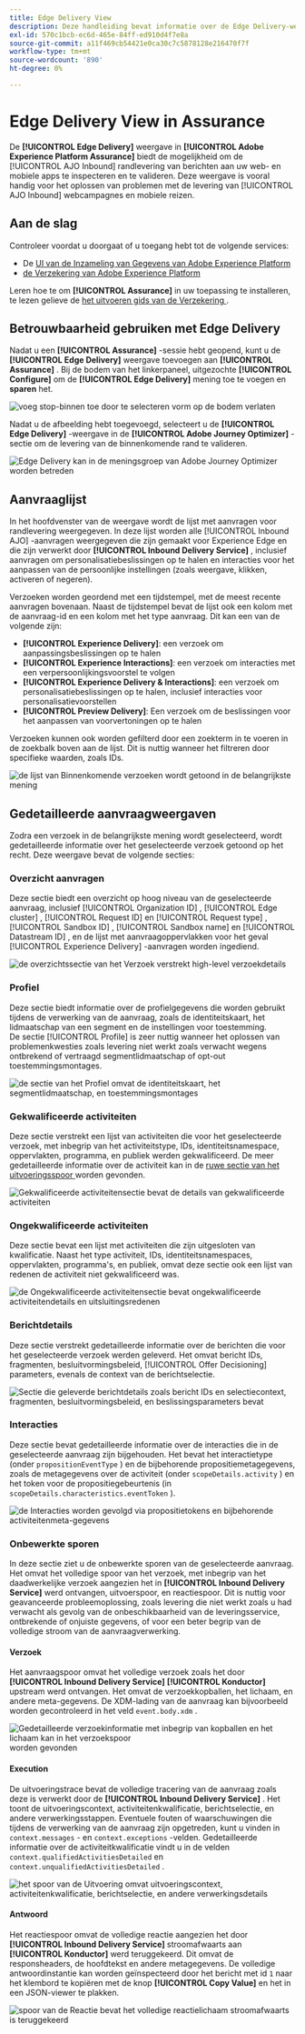 ```yaml
---
title: Edge Delivery View
description: Deze handleiding bevat informatie over de Edge Delivery-weergave in Adobe Experience Platform Assurance.
exl-id: 570c1bcb-ec6d-465e-84ff-ed910d4f7e8a
source-git-commit: a11f469cb54421e0ca30c7c5878128e216470f7f
workflow-type: tm+mt
source-wordcount: '890'
ht-degree: 0%

---
```


# Edge Delivery View in Assurance

De **[!UICONTROL Edge Delivery]** weergave in **[!UICONTROL Adobe Experience Platform Assurance]** biedt de mogelijkheid om de [!UICONTROL AJO Inbound] randlevering van berichten aan uw web- en mobiele apps te inspecteren en te valideren. Deze weergave is vooral handig voor het oplossen van problemen met de levering van [!UICONTROL AJO Inbound] webcampagnes en mobiele reizen.

## Aan de slag

Controleer voordat u doorgaat of u toegang hebt tot de volgende services:

- De [ UI van de Inzameling van Gegevens van Adobe Experience Platform ](https://experience.adobe.com/#/data-collection/)
- [ de Verzekering van Adobe Experience Platform ](https://experience.adobe.com/assurance)

Leren hoe te om **[!UICONTROL Assurance]** in uw toepassing te installeren, te lezen gelieve de [ het uitvoeren gids van de Verzekering ](../tutorials/implement-assurance.md).

## Betrouwbaarheid gebruiken met Edge Delivery

Nadat u een **[!UICONTROL Assurance]** -sessie hebt geopend, kunt u de **[!UICONTROL Edge Delivery]** weergave toevoegen aan **[!UICONTROL Assurance]** . Bij de bodem van het linkerpaneel, uitgezochte **[!UICONTROL Configure]** om de **[!UICONTROL Edge Delivery]** mening toe te voegen en **sparen** het.

![ voeg stop-binnen toe door te selecteren vorm op de bodem verlaten ](./images/edge-delivery/add-plugin.png)

Nadat u de afbeelding hebt toegevoegd, selecteert u de **[!UICONTROL Edge Delivery]** -weergave in de **[!UICONTROL Adobe Journey Optimizer]** -sectie om de levering van de binnenkomende rand te valideren.

![ Edge Delivery kan in de meningsgroep van Adobe Journey Optimizer worden betreden ](./images/edge-delivery/ajo-plugins.png)

## Aanvraaglijst

In het hoofdvenster van de weergave wordt de lijst met aanvragen voor randlevering weergegeven. In deze lijst worden alle [!UICONTROL Inbound AJO] -aanvragen weergegeven die zijn gemaakt voor Experience Edge en die zijn verwerkt door **[!UICONTROL Inbound Delivery Service]** , inclusief aanvragen om personalisatiebeslissingen op te halen en interacties voor het aanpassen van de persoonlijke instellingen (zoals weergave, klikken, activeren of negeren).

Verzoeken worden geordend met een tijdstempel, met de meest recente aanvragen bovenaan. Naast de tijdstempel bevat de lijst ook een kolom met de aanvraag-id en een kolom met het type aanvraag. Dit kan een van de volgende zijn:

- **[!UICONTROL Experience Delivery]**: een verzoek om aanpassingsbeslissingen op te halen
- **[!UICONTROL Experience Interactions]**: een verzoek om interacties met een verpersoonlijkingsvoorstel te volgen
- **[!UICONTROL Experience Delivery & Interactions]**: een verzoek om personalisatiebeslissingen op te halen, inclusief interacties voor personalisatievoorstellen
- **[!UICONTROL Preview Delivery]**: Een verzoek om de beslissingen voor het aanpassen van voorvertoningen op te halen

Verzoeken kunnen ook worden gefilterd door een zoekterm in te voeren in de zoekbalk boven aan de lijst. Dit is nuttig wanneer het filtreren door specifieke waarden, zoals IDs.

![ de lijst van Binnenkomende verzoeken wordt getoond in de belangrijkste mening ](./images/edge-delivery/request-list.png)

## Gedetailleerde aanvraagweergaven

Zodra een verzoek in de belangrijkste mening wordt geselecteerd, wordt gedetailleerde informatie over het geselecteerde verzoek getoond op het recht. Deze weergave bevat de volgende secties:

### Overzicht aanvragen

Deze sectie biedt een overzicht op hoog niveau van de geselecteerde aanvraag, inclusief [!UICONTROL Organization ID] , [!UICONTROL Edge cluster] , [!UICONTROL Request ID] en [!UICONTROL Request type] , [!UICONTROL Sandbox ID] , [!UICONTROL Sandbox name] en [!UICONTROL Datastream ID] , en de lijst met aanvraagoppervlakken voor het geval [!UICONTROL Experience Delivery] -aanvragen worden ingediend.

![ de overzichtssectie van het Verzoek verstrekt high-level verzoekdetails ](./images/edge-delivery/request-overview.png)

### Profiel

Deze sectie biedt informatie over de profielgegevens die worden gebruikt tijdens de verwerking van de aanvraag, zoals de identiteitskaart, het lidmaatschap van een segment en de instellingen voor toestemming.\
De sectie [!UICONTROL Profile] is zeer nuttig wanneer het oplossen van problemenkwesties zoals levering niet werkt zoals verwacht wegens ontbrekend of vertraagd segmentlidmaatschap of opt-out toestemmingsmontages.

![ de sectie van het Profiel omvat de identiteitskaart, het segmentlidmaatschap, en toestemmingsmontages ](./images/edge-delivery/profile.png)

### Gekwalificeerde activiteiten

Deze sectie verstrekt een lijst van activiteiten die voor het geselecteerde verzoek, met inbegrip van het activiteitstype, IDs, identiteitsnamespace, oppervlakten, programma, en publiek werden gekwalificeerd. De meer gedetailleerde informatie over de activiteit kan in de [ ruwe sectie van het uitvoeringsspoor ](#execution) worden gevonden.

![ Gekwalificeerde activiteitensectie bevat de details van gekwalificeerde activiteiten ](./images/edge-delivery/qualified-activities.png)

### Ongekwalificeerde activiteiten

Deze sectie bevat een lijst met activiteiten die zijn uitgesloten van kwalificatie. Naast het type activiteit, IDs, identiteitsnamespaces, oppervlakten, programma&#39;s, en publiek, omvat deze sectie ook een lijst van redenen de activiteit niet gekwalificeerd was.

![ de Ongekwalificeerde activiteitensectie bevat ongekwalificeerde activiteitendetails en uitsluitingsredenen ](./images/edge-delivery/unqualified-activities.png)

### Berichtdetails

Deze sectie verstrekt gedetailleerde informatie over de berichten die voor het geselecteerde verzoek werden geleverd. Het omvat bericht IDs, fragmenten, besluitvormingsbeleid, [!UICONTROL Offer Decisioning] parameters, evenals de context van de berichtselectie.

![ Sectie die geleverde berichtdetails zoals bericht IDs en selectiecontext, fragmenten, besluitvormingsbeleid, en beslissingsparameters bevat ](./images/edge-delivery/message-details.png)

### Interacties

Deze sectie bevat gedetailleerde informatie over de interacties die in de geselecteerde aanvraag zijn bijgehouden. Het bevat het interactietype (onder `propositionEventType` ) en de bijbehorende propositiemetagegevens, zoals de metagegevens over de activiteit (onder `scopeDetails.activity` ) en het token voor de propositiegebeurtenis (in `scopeDetails.characteristics.eventToken` ).

![ de Interacties worden gevolgd via propositietokens en bijbehorende activiteitenmeta-gegevens ](./images/edge-delivery/interactions.png)

### Onbewerkte sporen

In deze sectie ziet u de onbewerkte sporen van de geselecteerde aanvraag. Het omvat het volledige spoor van het verzoek, met inbegrip van het daadwerkelijke verzoek aangezien het in **[!UICONTROL Inbound Delivery Service]** werd ontvangen, uitvoerspoor, en reactiespoor. Dit is nuttig voor geavanceerde probleemoplossing, zoals levering die niet werkt zoals u had verwacht als gevolg van de onbeschikbaarheid van de leveringsservice, ontbrekende of onjuiste gegevens, of voor een beter begrip van de volledige stroom van de aanvraagverwerking.

#### Verzoek

Het aanvraagspoor omvat het volledige verzoek zoals het door **[!UICONTROL Inbound Delivery Service]** **[!UICONTROL Konductor]** upstream werd ontvangen. Het omvat de verzoekkopballen, het lichaam, en andere meta-gegevens. De XDM-lading van de aanvraag kan bijvoorbeeld worden gecontroleerd in het veld `event.body.xdm` .

![ Gedetailleerde verzoekinformatie met inbegrip van kopballen en het lichaam kan in het verzoekspoor ](./images/edge-delivery/request.png) worden gevonden

#### Execution

De uitvoeringstrace bevat de volledige tracering van de aanvraag zoals deze is verwerkt door de **[!UICONTROL Inbound Delivery Service]** . Het toont de uitvoeringscontext, activiteitenkwalificatie, berichtselectie, en andere verwerkingsstappen. Eventuele fouten of waarschuwingen die tijdens de verwerking van de aanvraag zijn opgetreden, kunt u vinden in `context.messages` - en `context.exceptions` -velden. Gedetailleerde informatie over de activiteitkwalificatie vindt u in de velden `context.qualifiedActivitiesDetailed` en `context.unqualifiedActivitiesDetailed` .

![ het spoor van de Uitvoering omvat uitvoeringscontext, activiteitenkwalificatie, berichtselectie, en andere verwerkingsdetails ](./images/edge-delivery/execution.png)

#### Antwoord

Het reactiespoor omvat de volledige reactie aangezien het door **[!UICONTROL Inbound Delivery Service]** stroomafwaarts aan **[!UICONTROL Konductor]** werd teruggekeerd. Dit omvat de responsheaders, de hoofdtekst en andere metagegevens. De volledige antwoordinstantie kan worden geïnspecteerd door het bericht met id `1` naar het klembord te kopiëren met de knop **[!UICONTROL Copy Value]** en het in een JSON-viewer te plakken.

![ spoor van de Reactie bevat het volledige reactielichaam stroomafwaarts is teruggekeerd ](./images/edge-delivery/response.png)
